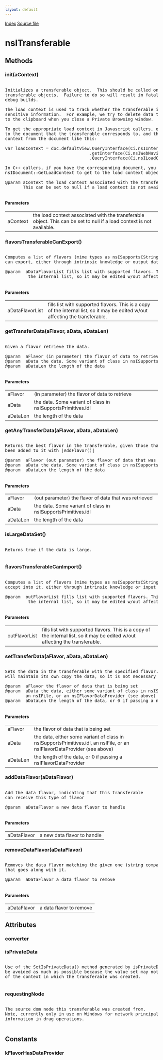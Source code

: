 ```yaml
---
layout: default
---
```

<div id='links'><a href="../index.html">Index</a>
<a href="http://dxr.mozilla.org/mozilla-central/source/widget/nsITransferable.idl">Source file</a>
</div>

# nsITransferable #

## Methods ##

### init(aContext) ###
<pre>  
Initializes a transferable object.  This should be called on all  
transferable objects.  Failure to do so will result in fatal assertions in  
debug builds.  
  
The load context is used to track whether the transferable is storing privacy-  
sensitive information.  For example, we try to delete data that you copy  
to the clipboard when you close a Private Browsing window.  
  
To get the appropriate load context in Javascript callers, one needs to get  
to the document that the transferable corresponds to, and then get the load  
context from the document like this:  
  
var loadContext = doc.defaultView.QueryInterface(Ci.nsIInterfaceRequestor)  
                                 .getInterface(Ci.nsIWebNavigation)  
                                 .QueryInterface(Ci.nsILoadContext);  
  
In C++ callers, if you have the corresponding document, you can just call  
nsIDocument::GetLoadContext to get to the load context object.  
  
@param aContext the load context associated with the transferable object.  
       This can be set to null if a load context is not available.  
  
</pre>
#### Parameters ####

<table>

<tr>
<td>aContext</td>
<td>the load context associated with the transferable object.  
       This can be set to null if a load context is not available.  
</td>
</tr>

</table>

### flavorsTransferableCanExport() ###
<pre>  
Computes a list of flavors (mime types as nsISupportsCString) that the transferable   
can export, either through intrinsic knowledge or output data converters.  
  
@param  aDataFlavorList fills list with supported flavors. This is a copy of  
         the internal list, so it may be edited w/out affecting the transferable.  
  
</pre>
#### Parameters ####

<table>

<tr>
<td>aDataFlavorList</td>
<td>fills list with supported flavors. This is a copy of  
         the internal list, so it may be edited w/out affecting the transferable.  
</td>
</tr>

</table>

### getTransferData(aFlavor, aData, aDataLen) ###
<pre>  
Given a flavor retrieve the data.   
  
@param  aFlavor (in parameter) the flavor of data to retrieve  
@param  aData the data. Some variant of class in nsISupportsPrimitives.idl  
@param  aDataLen the length of the data  
  
</pre>
#### Parameters ####

<table>

<tr>
<td>aFlavor</td>
<td>(in parameter) the flavor of data to retrieve  
</td>
</tr>

<tr>
<td>aData</td>
<td>the data. Some variant of class in nsISupportsPrimitives.idl  
</td>
</tr>

<tr>
<td>aDataLen</td>
<td>the length of the data  
</td>
</tr>

</table>

### getAnyTransferData(aFlavor, aData, aDataLen) ###
<pre>  
Returns the best flavor in the transferable, given those that have  
been added to it with |AddFlavor()|  
  
@param  aFlavor (out parameter) the flavor of data that was retrieved  
@param  aData the data. Some variant of class in nsISupportsPrimitives.idl  
@param  aDataLen the length of the data  
  
</pre>
#### Parameters ####

<table>

<tr>
<td>aFlavor</td>
<td>(out parameter) the flavor of data that was retrieved  
</td>
</tr>

<tr>
<td>aData</td>
<td>the data. Some variant of class in nsISupportsPrimitives.idl  
</td>
</tr>

<tr>
<td>aDataLen</td>
<td>the length of the data  
</td>
</tr>

</table>

### isLargeDataSet() ###
<pre>  
Returns true if the data is large.  
  
</pre>
### flavorsTransferableCanImport() ###
<pre>  
Computes a list of flavors (mime types as nsISupportsCString) that the transferable can  
accept into it, either through intrinsic knowledge or input data converters.  
  
@param  outFlavorList fills list with supported flavors. This is a copy of  
         the internal list, so it may be edited w/out affecting the transferable.  
  
</pre>
#### Parameters ####

<table>

<tr>
<td>outFlavorList</td>
<td>fills list with supported flavors. This is a copy of  
         the internal list, so it may be edited w/out affecting the transferable.  
</td>
</tr>

</table>

### setTransferData(aFlavor, aData, aDataLen) ###
<pre>  
Sets the data in the transferable with the specified flavor. The transferable  
will maintain its own copy the data, so it is not necessary to do that beforehand.  
  
@param  aFlavor the flavor of data that is being set  
@param  aData the data, either some variant of class in nsISupportsPrimitives.idl,  
        an nsIFile, or an nsIFlavorDataProvider (see above)  
@param  aDataLen the length of the data, or 0 if passing a nsIFlavorDataProvider  
  
</pre>
#### Parameters ####

<table>

<tr>
<td>aFlavor</td>
<td>the flavor of data that is being set  
</td>
</tr>

<tr>
<td>aData</td>
<td>the data, either some variant of class in nsISupportsPrimitives.idl,  
        an nsIFile, or an nsIFlavorDataProvider (see above)  
</td>
</tr>

<tr>
<td>aDataLen</td>
<td>the length of the data, or 0 if passing a nsIFlavorDataProvider  
</td>
</tr>

</table>

### addDataFlavor(aDataFlavor) ###
<pre>  
Add the data flavor, indicating that this transferable   
can receive this type of flavor  
  
@param  aDataFlavor a new data flavor to handle  
  
</pre>
#### Parameters ####

<table>

<tr>
<td>aDataFlavor</td>
<td>a new data flavor to handle  
</td>
</tr>

</table>

### removeDataFlavor(aDataFlavor) ###
<pre>  
Removes the data flavor matching the given one (string compare) and the data  
that goes along with it.  
  
@param  aDataFlavor a data flavor to remove  
  
</pre>
#### Parameters ####

<table>

<tr>
<td>aDataFlavor</td>
<td>a data flavor to remove  
</td>
</tr>

</table>

## Attributes ##

### converter ###

### isPrivateData ###
<pre>  
Use of the SetIsPrivateData() method generated by isPrivateData attribute should   
be avoided as much as possible because the value set may not reflect the status   
of the context in which the transferable was created.  
  
</pre>
### requestingNode ###
<pre>  
The source dom node this transferable was created from.  
Note, currently only in use on Windows for network principal  
information in drag operations.  
  
</pre>
## Constants ##

### kFlavorHasDataProvider ###
